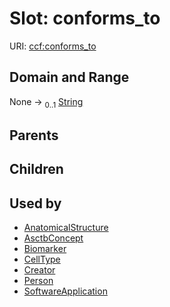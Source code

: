 
# Slot: conforms_to



URI: [ccf:conforms_to](http://purl.org/ccf/conforms_to)


## Domain and Range

None &#8594;  <sub>0..1</sub> [String](types/String.md)

## Parents


## Children


## Used by

 * [AnatomicalStructure](AnatomicalStructure.md)
 * [AsctbConcept](AsctbConcept.md)
 * [Biomarker](Biomarker.md)
 * [CellType](CellType.md)
 * [Creator](Creator.md)
 * [Person](Person.md)
 * [SoftwareApplication](SoftwareApplication.md)

